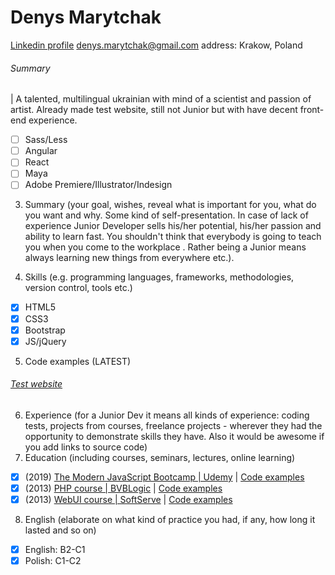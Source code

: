 # Denys Marytchak

[Linkedin profile](https://www.linkedin.com/in/denys-marytchak-a7903367/) [denys.marytchak@gmail.com](mailto:contact@osf-global.com) address: Krakow, Poland

###### Summary 
| A talented, multilingual ukrainian with mind of a scientist and passion of artist. Already made test website, still not Junior but with have decent front-end experience.

 - [ ] Sass/Less
 - [ ] Angular
 - [ ] React
 - [ ] Maya
 - [ ] Adobe Premiere/Illustrator/Indesign

3. Summary (your goal, wishes, reveal what is important for you, what do you want and why.
Some kind of self-presentation. In case of lack of experience  Junior Developer sells his/her potential, his/her passion and ability to learn fast. You shouldn't think that everybody is going to teach you when you come to the workplace . Rather being a Junior means always
learning new things from everywhere etc.).

4. Skills (e.g. programming languages, frameworks, methodologies, version control, tools etc.)
- [x] HTML5
- [x] CSS3
- [x] Bootstrap
- [x] JS/jQuery

5. Code examples (LATEST)
 ###### [Test website](https://fervent-mayer-af8a11.netlify.com/)

6. Experience (for a Junior Dev it means all kinds of experience: coding tests, projects from courses,
freelance projects - wherever they had the opportunity to demonstrate skills they have.
Also it would be awesome if you add links to source code)
7. Education (including courses, seminars, lectures, online learning)
- [x] (2019) [The Modern JavaScript Bootcamp | Udemy](https://www.udemy.com/course/modern-javascript/) | [Code examples](https://github.com/SonOfGlory/Andrew-Mead-udemy.com-)
- [x] (2013) [PHP course | BVBLogic](https://bvblogic.com/) | [Code examples](https://github.com/SonOfGlory/denys.marytchak/tree/master/BVB%20test%20site)
- [x] (2013) [WebUI course | SoftServe](https://www.softserveinc.com/en-us/) | [Code examples](https://github.com/SonOfGlory/denys.marytchak)

8. English (elaborate on what kind of practice you had, if any, how long it lasted and so on)
- [x] English: B2-C1
- [x] Polish:  C1-C2
